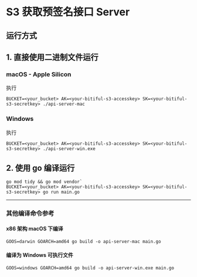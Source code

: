 # S3 获取预签名接口 Server

## 运行方式
## 1. 直接使用二进制文件运行
### macOS - Apple Silicon
执行
```shell
BUCKET=<your_bucket> AK=<your-bitiful-s3-accesskey> SK=<your-bitiful-s3-secretkey> ./api-server-mac
```

### Windows
执行
```shell
BUCKET=<your_bucket> AK=<your-bitiful-s3-accesskey> SK=<your-bitiful-s3-secretkey> ./api-server-win.exe
```

## 2. 使用 go 编译运行
```shell
go mod tidy && go mod vendor`
BUCKET=<your_bucket> AK=<your-bitiful-s3-accesskey> SK=<your-bitiful-s3-secretkey> go run main.go
```

--- 

### 其他编译命令参考
#### x86 架构 macOS 下编译
```shell
GOOS=darwin GOARCH=amd64 go build -o api-server-mac main.go
```

#### 编译为 Windows 可执行文件
```shell
GOOS=windows GOARCH=amd64 go build -o api-server-win.exe main.go
```
